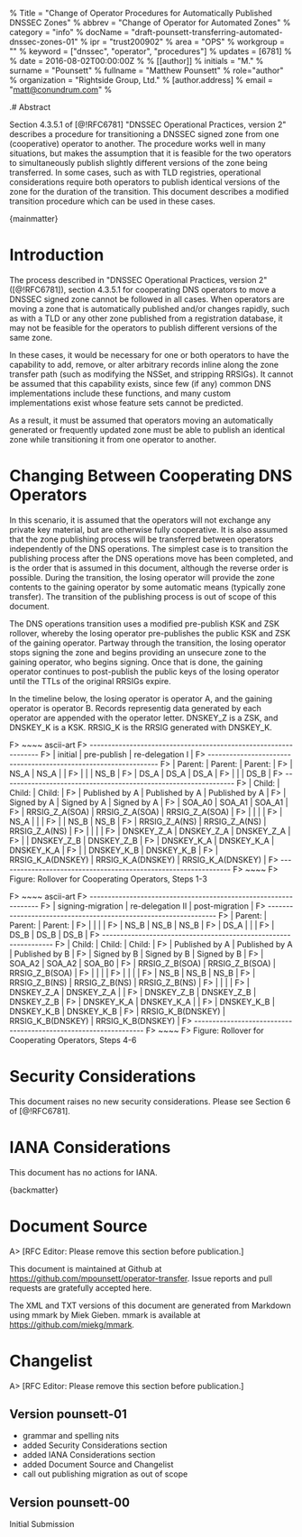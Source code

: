 % Title = "Change of Operator Procedures for Automatically Published DNSSEC Zones"
% abbrev = "Change of Operator for Automated Zones"
% category = "info"
% docName = "draft-pounsett-transferring-automated-dnssec-zones-01"
% ipr = "trust200902"
% area = "OPS"
% workgroup = ""
% keyword = ["dnssec", "operator", "procedures"]
% updates = [6781]
%
% date = 2016-08-02T00:00:00Z
%
% [[author]]
% initials = "M."
% surname = "Pounsett"
% fullname = "Matthew Pounsett"
% role="author"
% organization = "Rightside Group, Ltd."
% 	[author.address]
%	email = "matt@conundrum.com"
%

.# Abstract

Section 4.3.5.1 of [@!RFC6781] "DNSSEC Operational Practices, version 2"
describes a procedure for transitioning a DNSSEC signed zone from one
(cooperative) operator to another.  The procedure works well in many
situations, but makes the assumption that it is feasible for the two operators
to simultaneously publish slightly different versions of the zone being
transferred.  In some cases, such as with TLD registries, operational
considerations require both operators to publish identical versions of the
zone for the duration of the transition.  This document describes a modified
transition procedure which can be used in these cases.

{mainmatter}

# Introduction

The process described in "DNSSEC Operational Practices, version 2"
([@!RFC6781]), section 4.3.5.1 for cooperating DNS operators to move a DNSSEC
signed zone cannot be followed in all cases.  When operators are moving a zone
that is automatically published and/or changes rapidly, such as with a TLD or
any other zone published from a registration database, it may not be feasible
for the operators to publish different versions of the same zone.

In these cases, it would be necessary for one or both operators to have the
capability to add, remove, or alter arbitrary records inline along the zone
transfer path (such as modifying the NSSet, and stripping RRSIGs).  It cannot
be assumed that this capability exists, since few (if any) common DNS
implementations include these functions, and many custom implementations exist
whose feature sets cannot be predicted.

As a result, it must be assumed that operators moving an automatically
generated or frequently updated zone must be able to publish an identical zone
while transitioning it from one operator to another.

# Changing Between Cooperating DNS Operators

In this scenario, it is assumed that the operators will not exchange any
private key material, but are otherwise fully cooperative.  It is also assumed
that the zone publishing process will be transferred between operators
independently of the DNS operations.  The simplest case is to transition the
publishing process after the DNS operations move has been completed, and is
the order that is assumed in this document, although the reverse order is
possible.  During the transition, the losing operator will provide the zone
contents to the gaining operator by some automatic means (typically zone
transfer).  The transition of the publishing process is out of scope of this
document.

The DNS operations transition uses a modified pre-publish KSK and ZSK
rollover, whereby the losing operator pre-publishes the public KSK and ZSK of
the gaining operator.  Partway through the transition, the losing operator
stops signing the zone and begins providing an unsecure zone to the gaining
operator, who begins signing.  Once that is done, the gaining operator
continues to post-publish the public keys of the losing operator until the
TTLs of the original RRSIGs expire.

In the timeline below, the losing operator is operator A, and the gaining
operator is operator B.  Records representig data generated by each operator
are appended with the operator letter.  DNSKEY_Z is a ZSK, and DNSKEY_K is a
KSK.  RRSIG_K is the RRSIG generated with DNSKEY_K.

F> ~~~~ ascii-art
F> ----------------------------------------------------------------
F> | initial            | pre-publish        | re-delegation I    |
F> ----------------------------------------------------------------
F> | Parent:            | Parent:            | Parent:            |
F> |  NS_A              |  NS_A              |                    |
F> |                    |                    |  NS_B              |
F> |  DS_A              |  DS_A              |  DS_A              |
F> |                    |                    |  DS_B              |
F> ----------------------------------------------------------------
F> | Child:             | Child:             | Child:             |
F> | Published by A     | Published by A     | Published by A     |
F> | Signed by A        | Signed by A        | Signed by A        |
F> |  SOA_A0            |  SOA_A1            |  SOA_A1            |
F> |  RRSIG_Z_A(SOA)    |  RRSIG_Z_A(SOA)    |  RRSIG_Z_A(SOA)    |
F> |                    |                    |                    |
F> |  NS_A              |                    |                    |
F> |                    |  NS_B              |  NS_B              |
F> |  RRSIG_Z_A(NS)     |  RRSIG_Z_A(NS)     |  RRSIG_Z_A(NS)     |
F> |                    |                    |                    |
F> |  DNSKEY_Z_A        |  DNSKEY_Z_A        |  DNSKEY_Z_A        |
F> |                    |  DNSKEY_Z_B        |  DNSKEY_Z_B        |
F> |  DNSKEY_K_A        |  DNSKEY_K_A        |  DNSKEY_K_A        |
F> |                    |  DNSKEY_K_B        |  DNSKEY_K_B        |
F> |  RRSIG_K_A(DNSKEY) |  RRSIG_K_A(DNSKEY) |  RRSIG_K_A(DNSKEY) |
F> ----------------------------------------------------------------
F> ~~~~
F> Figure: Rollover for Cooperating Operators, Steps 1-3

F> ~~~~ ascii-art
F> ----------------------------------------------------------------
F> | signing-migration  | re-delegation II   | post-migration     |
F> ----------------------------------------------------------------
F> |  Parent:           | Parent:            | Parent:            |
F> |                    |                    |                    |
F> |   NS_B             |  NS_B              |  NS_B              |
F> |   DS_A             |                    |                    |
F> |   DS_B             |  DS_B              |  DS_B              |
F> ----------------------------------------------------------------
F> | Child:             | Child:             | Child:             |
F> | Published by A     | Published by A     | Published by B     |
F> | Signed by B        | Signed by B        | Signed by B        |
F> |  SOA_A2            |  SOA_A2            |  SOA_B0            |
F> |  RRSIG_Z_B(SOA)    |  RRSIG_Z_B(SOA)    |  RRSIG_Z_B(SOA)    |
F> |                    |                    |                    |
F> |                    |                    |                    |
F> |  NS_B              |  NS_B              |  NS_B              |
F> |  RRSIG_Z_B(NS)     |  RRSIG_Z_B(NS)     |  RRSIG_Z_B(NS)     |
F> |                    |                    |                    |
F> |  DNSKEY_Z_A        |  DNSKEY_Z_A        |                    |
F> |  DNSKEY_Z_B        |  DNSKEY_Z_B        |  DNSKEY_Z_B        |
F> |  DNSKEY_K_A        |  DNSKEY_K_A        |                    |
F> |  DNSKEY_K_B        |  DNSKEY_K_B        |  DNSKEY_K_B        |
F> |  RRSIG_K_B(DNSKEY) |  RRSIG_K_B(DNSKEY) |  RRSIG_K_B(DNSKEY) |
F> ----------------------------------------------------------------
F> ~~~~
F> Figure: Rollover for Cooperating Operators, Steps 4-6

# Security Considerations

This document raises no new security considerations.  Please see
Section 6 of [@!RFC6781].

# IANA Considerations

This document has no actions for IANA.

{backmatter}

# Document Source

A> [RFC Editor: Please remove this section before publication.]

This document is maintained at Github at
<https://github.com/mpounsett/operator-transfer>.  Issue reports and pull
requests are gratefully accepted here. 

The XML and TXT versions of this document are generated from Markdown
using mmark by Miek Gieben.  mmark is available at
<https://github.com/miekg/mmark>.

# Changelist

A> [RFC Editor: Please remove this section before publication.]

## Version pounsett-01

- grammar and spelling nits
- added Security Considerations section
- added IANA Considerations section
- added Document Source and Changelist
- call out publishing migration as out of scope

## Version pounsett-00

Initial Submission
